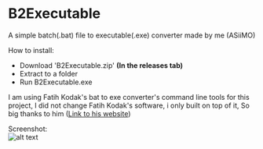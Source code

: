 # B2Executable

A simple batch(.bat) file to executable(.exe) converter made by me (ASiiMO)

How to install:
- Download 'B2Executable.zip' **(In the releases tab)**
- Extract to a folder
- Run B2Executable.exe


I am using Fatih Kodak's bat to exe converter's command line tools for this project,
I did not change Fatih Kodak's software, i only built on top of it,
So big thanks to him ([Link to his website](http://www.f2ko.de/en/b2e.php))


Screenshot:
<br>
![alt text](https://i.imgur.com/Mx9aPzM.png)

